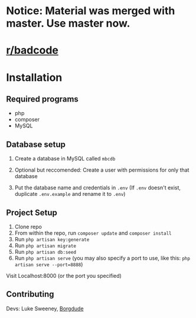 # Notice: Material was merged with master. Use master now.

# [r/badcode](http://reddit.com/r/badcode)

# Installation

## Required programs
* php
* composer
* MySQL

## Database setup
1. Create a database in MySQL called `mbcdb`

2. Optional but reccomended: Create a user with permissions for only that database

3. Put the database name and credentials in `.env` (If `.env` doesn't exist, duplicate `.env.example` and rename it to `.env`)


## Project Setup
1. Clone repo
2. From within the repo, run `composer update` and `composer install`
3. Run `php artisan key:generate`
4. Run `php artisan migrate`
5. Run `php artisan db:seed`
6. Run `php artisan serve` (you may also specify a port to use, like this: `php artisan serve --port=8888`)

Visit Localhost:8000 (or the port you specified)

## Contributing

Devs: Luke Sweeney, [Borgdude](https://github.com/Borgdude)
